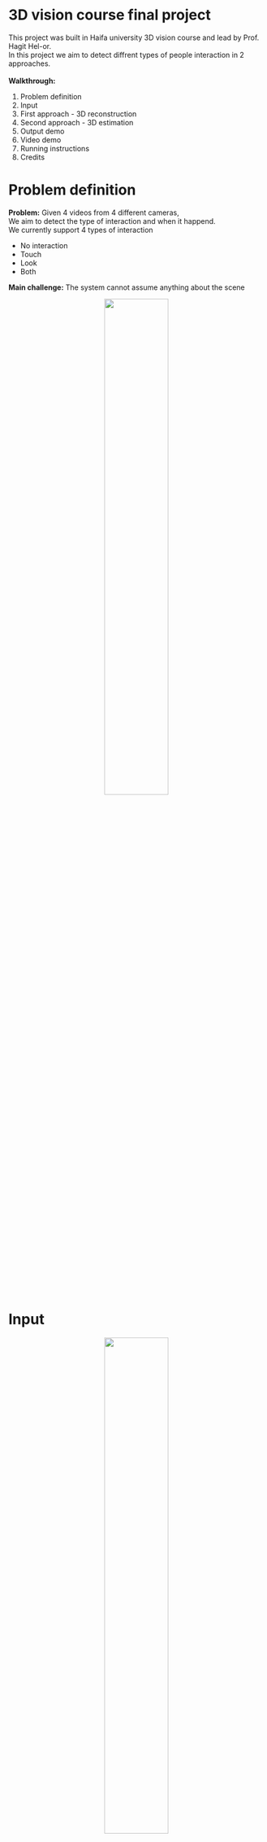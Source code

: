 # 3D vision course final project
This project was built in Haifa university 3D vision course and lead by Prof. Hagit Hel-or.<br/>
In this project we aim to detect diffrent types of people interaction in 2 approaches.<br/>
<br/>
<b>Walkthrough:</b>
1. Problem definition <br/>
2. Input <br/>
3. First approach - 3D reconstruction<br/>
4. Second approach - 3D estimation <br/>
5. Output demo <br/>
6. Video demo <br/>
7. Running instructions <br/>
8. Credits

# Problem definition
<b>Problem:</b> Given 4 videos from 4 different cameras, <br/>
We aim to detect the type of interaction and when it happend.
<br/>
We currently support 4 types of interaction
- No interaction
- Touch
- Look
- Both

<b>Main challenge:</b> The system cannot assume anything about the scene <br/>
<p align="center"> <img src="https://image.ibb.co/e4AL9T/Screen_Shot_2018_07_24_at_11_25_30.png" width="50%"></p>

# Input
<p align="center"><img src="https://preview.ibb.co/eXVyw8/Screen_Shot_2018_07_24_at_11_42_42.png" width="50%"></p>
We receive as input: 4 RGB videos taken from different corners. 

# First approach - 3D reconstruction
<p align="center"><img src="https://preview.ibb.co/cmwSpT/Screen_Shot_2018_07_24_at_11_47_07.png" width="75%"></p>
<br/>
Our first approach was to reconstruct the 3D scene and to find the distance between each 2 "looking" vectors of people in the scene.
To do this, we first calibrate our 4 cameras.
<p align="center"><img src="https://preview.ibb.co/kfQh68/Screen_Shot_2018_07_24_at_15_29_01.png" width="75%"></p>

<b>Then, we perform the following steps:</b>
1. Detect person using openpose
2. Recognize person's identity
3. find (x,y) coordinates of both eyes and noise
4. Find (x,y,z) coordinates from two cameras
5. Find each person’s face plane
6. Get plane's normal => looking direction
7. Classify interaction
<p align="center"><img src="https://preview.ibb.co/cZUBYo/Screen_Shot_2018_07_24_at_15_36_46.png" width="100%"></p>

This approach worked poorley. 
<br/>
This is because the many errors occurred while calibrating.
We wanted a different approach, that does not require calibration.
<p align="center"><img src="https://preview.ibb.co/n46VR8/Screen_Shot_2018_07_24_at_15_38_48.png" width="100%"></p>

# Second approach - 3D estimation
<p align="center"><img src="https://preview.ibb.co/jKXWYo/Screen_Shot_2018_07_24_at_15_46_24.png" width="100%"></p>
Instead of tring to reconstructe the 3D dimension scene, we tried to estimate it.
We used deep learning and Image proccssing algorithms in order to approximate the 3D scene.

<b>Our detection steps:</b><br/>
<b>1. Detect person using tinyFaces:</b> using deep learning classification(tinyFace model - CNN architecture) we can find the face dimensions of people in the scene with high accuracy even in very small and low resolution.
<p align="center"><img src="https://preview.ibb.co/iwLwzT/Screen_Shot_2018_07_24_at_15_49_31.png" width="100%"></p>

<b>2. Recognize person’s Identity:</b> Using deep learning one shot person recognition and a fall back to HSV color detection we can identify the people in the scene(With a few pictures taken from them priorly)
<p align="center"><img src="https://preview.ibb.co/itBato/Screen_Shot_2018_07_24_at_15_49_35.png" width="100%"></p>

<b>3. Find distance of person from camera:</b> Using the size of the person face and its body proportion extracted with openpose, we can estimate the user distance from the camera.
<p align="center"><img src="https://preview.ibb.co/nJPaR8/Screen_Shot_2018_07_24_at_15_49_39.png" width="100%"></p>

<b>4. Get looking direction:</b> Using gazer library which uses advanced deep learning and image proccessing techniques, we can find the gaze of the person. We also implemented a fall back heuristic based on the persons face - noise location to handle failure of gazer.
<p align="center"><img src="https://preview.ibb.co/d2Azm8/Screen_Shot_2018_07_24_at_15_49_43.png" width="100%"></p>

<b>5. Classify interaction:</b> finally, we can find the L2 distance between the two vectors from the peoples noise, and below a certain threshold alaram as interaction detection.
<p align="center"><img src="https://preview.ibb.co/dRUEKT/Screen_Shot_2018_07_24_at_15_56_02.png" width="100%"></p>

# Output demo
We were finally able to detect "looking" interaction. 
Whether two people are looking at each other, who are the people and how confident are we about the classification.
<p align="center"><img src="https://image.ibb.co/hqZHOo/Screen_Shot_2018_07_24_at_17_42_21.png" width="100%"></p>

We then tested our system on multiple people and got great results. We can handle well as many people as fit in our camera scene.
<p align="center"><img src="https://image.ibb.co/eH1Lb8/Screen_Shot_2018_07_24_at_17_42_33.png" width="100%"></p>

To handle touch detection, we leverage OpenPose skeleton. 
<br/>
For each camera, we check if the distance between the skeletons of the people are below a certian threshold. 
Ff this is correct for all cameras we can be sure its a touch.
After evaluation, this method works well and can detect touch for multiple people.
<p align="center"><img src="https://image.ibb.co/jiOoUT/Screen_Shot_2018_07_24_at_17_42_44.png" width="100%"></p>

# Video Demo
A short [video](https://www.youtube.com/watch?v=N-2G1_4ZBng) demonstrating our results.

# Running instructions


# Credits
This project was built in the University of Haifa, 3D vision course.<br/>
This project was lead by Prof. Hagit Hel-or.
<br/><br/><b>Project members:</b>
- Itamar Shenhar : itamar8910@gmail.com
- Alon Melamud : alonmem@gmail.com
- Gil Maman : gil.maman.5@gmail.com<br/>

<b>Fill free to contact us.</b>
